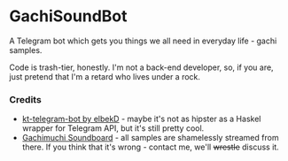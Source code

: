 # GachiSoundBot
A Telegram bot which gets you things we all need in everyday life - gachi samples.

Code is trash-tier, honestly. I'm not a back-end developer, so, if you are, just pretend that I'm a retard who lives under a rock.

### Credits
 - [kt-telegram-bot by elbekD](https://github.com/elbekD/kt-telegram-bot) - maybe it's not as hipster as a Haskel wrapper for Telegram API, but it's still pretty cool.
 - [Gachimuchi Soundboard](http://soundboard.ass-we-can.com) - all samples are shamelessly streamed from there. If you think that it's wrong - contact me, we'll ~~wrestle~~ discuss it.

